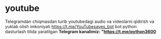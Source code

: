 # youtube
Telegramdan chiqmasdan turib youtubedagi audio va videolarni qidirish va yuklab olish  imkoniyati https://t.me/YouTubesaves_bot bot python dasturlash tilida yaratilgan
<strong>Telegram kanalimiz: "https://t.me/python3600 </strong>
